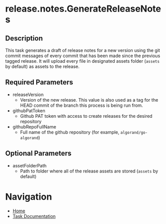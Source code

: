 # release.notes.GenerateReleaseNotes

## Description
This task generates a draft of release notes for a new version using the git commit messages of every commit that has been made since the previous tagged release. It will upload every file in designated assets folder (`assets` by default) as assets to the release.

## Required Parameters
* releaseVersion
  * Version of the new release. This value is also used as a tag for the HEAD commit of the branch this process is being run from.
* githubPatToken
  * Github PAT token with access to create releases for the desired repository
* githubRepoFullName
  * Full name of the github repository (for example, `algorand/go-algorand`)

## Optional Parameters
* assetFolderPath
  * Path to folder where all of the release assets are stored (`assets` by default)

# Navigation
* [Home](../../README.md)
* [Task Documentation](README.md)
